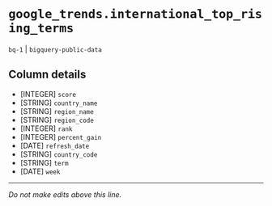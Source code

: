 # `google_trends.international_top_rising_terms`
`bq-1` | `bigquery-public-data`

## Column details
* [INTEGER]   `score`
* [STRING]    `country_name`
* [STRING]    `region_name`
* [STRING]    `region_code`
* [INTEGER]   `rank`
* [INTEGER]   `percent_gain`
* [DATE]      `refresh_date`
* [STRING]    `country_code`
* [STRING]    `term`
* [DATE]      `week`

-------------------------------------------------------------------------------
*Do not make edits above this line.*
